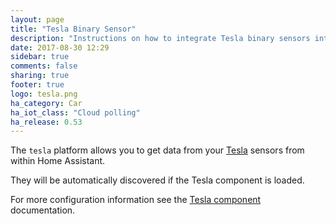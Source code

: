 ```yaml
---
layout: page
title: "Tesla Binary Sensor"
description: "Instructions on how to integrate Tesla binary sensors into Home Assistant."
date: 2017-08-30 12:29
sidebar: true
comments: false
sharing: true
footer: true
logo: tesla.png
ha_category: Car
ha_iot_class: "Cloud polling"
ha_release: 0.53
---
```


The `tesla` platform allows you to get data from your [Tesla](https://www.tesla.com/) sensors from within Home Assistant.

They will be automatically discovered if the Tesla component is loaded.

For more configuration information see the [Tesla component](/components/tesla/) documentation.
